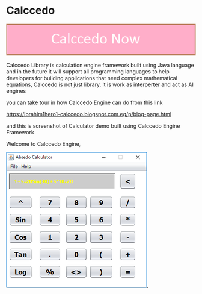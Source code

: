 # Calccedo
[![N|Solid](https://raw.githubusercontent.com/ibrahim1hero1/calccedo/master/readme/images/calccedo.png)](https://calccedo.herokuapp.com)


Calccedo Library is calculation engine framework built using Java language and in the future it will support all programming languages to help developers for building applications that need complex mathematical equations, Calccedo is not just library, it is work as interperter and act as AI engines

      

you can take tour in how Calccedo Engine can do from this link

https://ibrahim1hero1-calccedo.blogspot.com.eg/p/blog-page.html





and this is screenshot of Calculator demo built using Calccedo Engine Framework

Welcome to Calccedo Engine,

![alt tag](https://raw.githubusercontent.com/ibrahim1hero1/calccedo/master/readme/images/2017-02-03_001636.png).   


